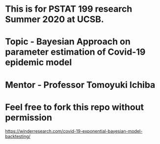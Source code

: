 # This is for PSTAT 199 research Summer 2020 at UCSB. 
# Topic - Bayesian Approach on parameter estimation of Covid-19 epidemic model
# Mentor - Professor Tomoyuki Ichiba
# Feel free to fork this repo without permission
 https://winderresearch.com/covid-19-exponential-bayesian-model-backtesting/